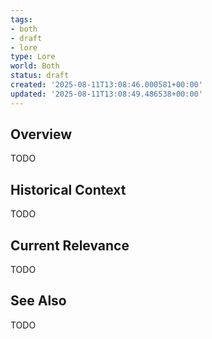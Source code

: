 ```yaml
---
tags:
- both
- draft
- lore
type: Lore
world: Both
status: draft
created: '2025-08-11T13:08:46.000581+00:00'
updated: '2025-08-11T13:08:49.486538+00:00'
---
```



## Overview

TODO
## Historical Context

TODO
## Current Relevance

TODO
## See Also

TODO
